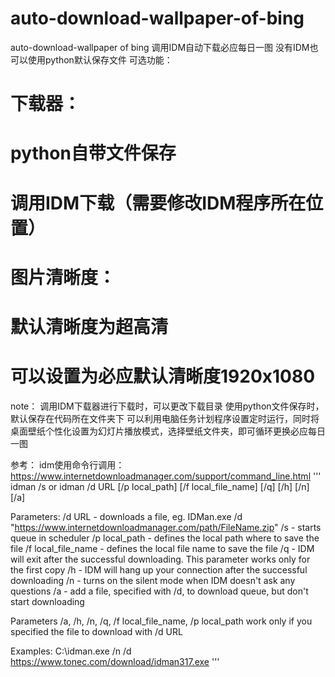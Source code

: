# auto-download-wallpaper-of-bing
auto-download-wallpaper of bing
调用IDM自动下载必应每日一图
没有IDM也可以使用python默认保存文件
可选功能：
# 下载器：
  # python自带文件保存
  # 调用IDM下载（需要修改IDM程序所在位置）
# 图片清晰度：
  # 默认清晰度为超高清
  # 可以设置为必应默认清晰度1920x1080
note：
  调用IDM下载器进行下载时，可以更改下载目录
  使用python文件保存时，默认保存在代码所在文件夹下
  可以利用电脑任务计划程序设置定时运行，同时将桌面壁纸个性化设置为幻灯片播放模式，选择壁纸文件夹，即可循环更换必应每日一图
  
  
参考：
idm使用命令行调用：https://www.internetdownloadmanager.com/support/command_line.html
''' 
idman /s or idman /d URL [/p local_path] [/f local_file_name] [/q] [/h] [/n] [/a] 

Parameters:
/d URL - downloads a file, eg.
IDMan.exe /d "https://www.internetdownloadmanager.com/path/FileName.zip" 
/s - starts queue in scheduler
/p local_path - defines the local path where to save the file
/f local_file_name - defines the local file name to save the file
/q - IDM will exit after the successful downloading. This parameter works only for the first copy
/h - IDM will hang up your connection after the successful downloading
/n - turns on the silent mode when IDM doesn't ask any questions
/a - add a file, specified with /d, to download queue, but don't start downloading

Parameters /a, /h, /n, /q, /f local_file_name, /p local_path work only
if you specified the file to download with /d URL

Examples:
C:\idman.exe /n /d https://www.tonec.com/download/idman317.exe
'''

